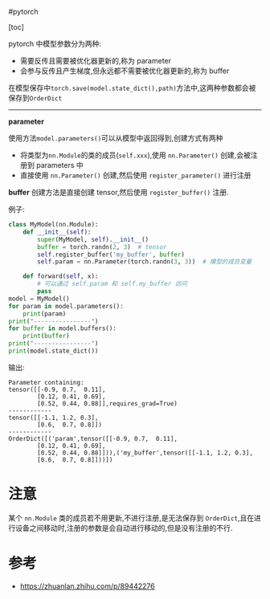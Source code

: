 #pytorch 

[toc]

pytorch 中模型参数分为两种:
- 需要反传且需要被优化器更新的,称为 parameter
- 会参与反传且产生梯度,但永远都不需要被优化器更新的,称为 buffer

在模型保存中`torch.save(model.state_dict(),path)`方法中,这两种参数都会被保存到`OrderDict`

---
**parameter**  

使用方法`model.parameters()`可以从模型中返回得到,创建方式有两种
- 将类型为`nn.Module`的类的成员(`self.xxx`),使用 `nn.Parameter()` 创建,会被注册到 parameters 中
- 直接使用 `nn.Parameter()` 创建,然后使用 `register_parameter()` 进行注册

**buffer**
创建方法是直接创建 tensor,然后使用 `register_buffer()` 注册.

例子:  

```python
class MyModel(nn.Module):
    def __init__(self):
        super(MyModel, self).__init__()
        buffer = torch.randn(2, 3)  # tensor
        self.register_buffer('my_buffer', buffer)
        self.param = nn.Parameter(torch.randn(3, 3))  # 模型的成员变量

    def forward(self, x):
        # 可以通过 self.param 和 self.my_buffer 访问
        pass
model = MyModel()
for param in model.parameters():
    print(param)
print("----------------")
for buffer in model.buffers():
    print(buffer)
print("----------------")
print(model.state_dict())
```

输出:
```shell
Parameter containing:
tensor([[-0.9, 0.7,  0.11],
        [0.12, 0.41, 0.69],
        [0.52, 0.44, 0.88]],requires_grad=True)
------------
tensor([[-1.1, 1.2, 0.3],
        [0.6,  0.7, 0.8]])
------------
OrderDict([('param',tensor([[-0.9, 0.7,  0.11],
        [0.12, 0.41, 0.69],
        [0.52, 0.44, 0.88]])),('my_buffer',tensor([[-1.1, 1.2, 0.3],
        [0.6,  0.7, 0.8]]))])
```

# 注意
某个 `nn.Module` 类的成员若不用更新,不进行注册,是无法保存到 `OrderDict`,且在进行设备之间移动时,注册的参数是会自动进行移动的,但是没有注册的不行.


# 参考
- https://zhuanlan.zhihu.com/p/89442276
